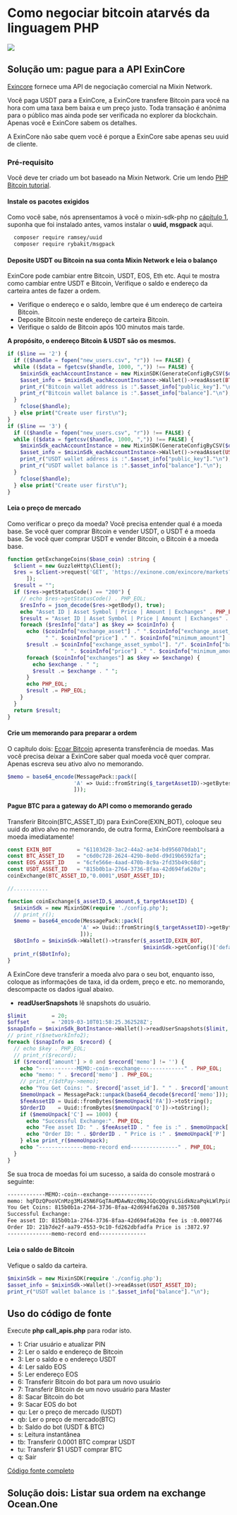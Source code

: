 # Como negociar bitcoin atarvés da linguagem PHP
![](https://github.com/wenewzhang/mixin_labs-php-bot/raw/master/Bitcoin_php.jpg)

## Solução um: pague para a API ExinCore
[Exincore](https://github.com/exinone/exincore) fornece uma API de negociação comercial na Mixin Network.

Você paga USDT para a ExinCore, a ExinCore transfere Bitcoin para você na hora com uma taxa bem baixa e um preço justo. Toda transação é anônima para o público mas ainda pode ser verificada no explorer da blockchain. Apenas você e ExinCore sabem os detalhes.

A ExinCore não sabe quem você é porque a ExinCore sabe apenas seu uuid de cliente.

### Pré-requisito
Você deve ter criado um bot baseado na Mixin Network. Crie um lendo [PHP Bitcoin tutorial](https://github.com/wenewzhang/mixin_labs-php-bot).

#### Instale os pacotes exigidos
Como você sabe, nós aprensentamos à você o mixin-sdk-php no [cápitulo 1](https://github.com/wenewzhang/mixin_labs-php-bot/blob/master/README.md), suponha que foi instalado antes, vamos instalar o **uuid, msgpack** aqui.
```bash
  composer require ramsey/uuid
  composer require rybakit/msgpack
```
#### Deposite USDT ou Bitcoin na sua conta Mixin Network e leia o balanço
ExinCore pode cambiar entre Bitcoin, USDT, EOS, Eth etc. Aqui te mostra como cambiar entre USDT e Bitcoin,
Verifique o saldo e endereço da carteira antes de fazer a ordem.

- Verifique o endereço e o saldo, lembre que é um endereço de carteira Bitcoin.
- Deposite Bitcoin neste endereço de carteira Bitcoin.
- Verifique o saldo de Bitcoin após 100 minutos mais tarde.

**A propósito, o endereço Bitcoin & USDT são os mesmos.**

```php
if ($line == '2') {
  if (($handle = fopen("new_users.csv", "r")) !== FALSE) {
  while (($data = fgetcsv($handle, 1000, ",")) !== FALSE) {
    $mixinSdk_eachAccountInstance = new MixinSDK(GenerateConfigByCSV($data));
    $asset_info = $mixinSdk_eachAccountInstance->Wallet()->readAsset(BTC_ASSET_ID);
    print_r("Bitcoin wallet address is :".$asset_info["public_key"]."\n");
    print_r("Bitcoin wallet balance is :".$asset_info["balance"]."\n");
  }
    fclose($handle);
  } else print("Create user first\n");
}
if ($line == '3') {
  if (($handle = fopen("new_users.csv", "r")) !== FALSE) {
  while (($data = fgetcsv($handle, 1000, ",")) !== FALSE) {
    $mixinSdk_eachAccountInstance = new MixinSDK(GenerateConfigByCSV($data));
    $asset_info = $mixinSdk_eachAccountInstance->Wallet()->readAsset(USDT_ASSET_ID);
    print_r("USDT wallet address is :".$asset_info["public_key"]."\n");
    print_r("USDT wallet balance is :".$asset_info["balance"]."\n");
  }
    fclose($handle);
  } else print("Create user first\n");
}
```
#### Leia o preço de mercado
Como verificar o preço da moeda? Você precisa entender qual é a moeda base. Se você quer comprar Bitcoin e vender USDT, o USDT é a moeda base. Se você quer comprar USDT e vender Bitcoin, o Bitcoin é a moeda base.
```php
function getExchangeCoins($base_coin) :string {
  $client = new GuzzleHttp\Client();
  $res = $client->request('GET', 'https://exinone.com/exincore/markets?base_asset='.$base_coin, [
      ]);
  $result = "";
  if ($res->getStatusCode() == "200") {
    // echo $res->getStatusCode() . PHP_EOL;
    $resInfo = json_decode($res->getBody(), true);
    echo "Asset ID | Asset Symbol | Price | Amount | Exchanges" . PHP_EOL;
    $result = "Asset ID | Asset Symbol | Price | Amount | Exchanges" . PHP_EOL;
    foreach ($resInfo["data"] as $key => $coinInfo) {
      echo ($coinInfo["exchange_asset"] ." ".$coinInfo["exchange_asset_symbol"]. "/". $coinInfo["base_asset_symbol"] .
            " ". $coinInfo["price"] ." ". $coinInfo["minimum_amount"] ."-". $coinInfo["maximum_amount"] . " ");
      $result .= $coinInfo["exchange_asset_symbol"]. "/". $coinInfo["base_asset_symbol"] .
                  " ". $coinInfo["price"] ." ". $coinInfo["minimum_amount"] ."-". $coinInfo["maximum_amount"] . " ";
      foreach ($coinInfo["exchanges"] as $key => $exchange) {
        echo $exchange . " ";
        $result .= $exchange . " ";
      }
      echo PHP_EOL;
      $result .= PHP_EOL;
    }
  }
  return $result;
}
```

#### Crie um memorando para preparar a ordem
O capítulo dois: [Ecoar Bitcoin](https://github.com/wenewzhang/mixin_labs-php-bot/blob/master/README2.md) apresenta transferência de moedas. Mas você precisa deixar a ExinCore saber qual moeda você quer comprar. Apenas escreva seu ativo alvo no memorando.
```php
$memo = base64_encode(MessagePack::pack([
                     'A' => Uuid::fromString($_targetAssetID)->getBytes(),
                     ]));
```
#### Pague BTC para a gateway do API como o memorando gerado
Transferir Bitcoin(BTC_ASSET_ID) para ExinCore(EXIN_BOT), coloque seu uuid do ativo alvo no memorando, de outra forma, ExinCore reembolsará a moeda imediatamente!
```php
const EXIN_BOT        = "61103d28-3ac2-44a2-ae34-bd956070dab1";
const BTC_ASSET_ID    = "c6d0c728-2624-429b-8e0d-d9d19b6592fa";
const EOS_ASSET_ID    = "6cfe566e-4aad-470b-8c9a-2fd35b49c68d";
const USDT_ASSET_ID   = "815b0b1a-2764-3736-8faa-42d694fa620a";
coinExchange(BTC_ASSET_ID,"0.0001",USDT_ASSET_ID);

//...........

function coinExchange($_assetID,$_amount,$_targetAssetID) {
  $mixinSdk = new MixinSDK(require './config.php');
  // print_r();
  $memo = base64_encode(MessagePack::pack([
                       'A' => Uuid::fromString($_targetAssetID)->getBytes(),
                       ]));
  $BotInfo = $mixinSdk->Wallet()->transfer($_assetID,EXIN_BOT,
                                           $mixinSdk->getConfig()['default']['pin'],$_amount,$memo);
  print_r($BotInfo);
}
```
A ExinCore deve transferir a moeda alvo para o seu bot, enquanto isso, coloque as informações de taxa, id da ordem, preço e etc. no memorando, descompacte os dados igual abaixo.
- **readUserSnapshots** lê snapshots do usuário.
```php
$limit        = 20;
$offset       = '2019-03-10T01:58:25.362528Z';
$snapInfo = $mixinSdk_BotInstance->Wallet()->readUserSnapshots($limit, $offset);
// print_r($networkInfo2);
foreach ($snapInfo as  $record) {
  // echo $key . PHP_EOL;
  // print_r($record);
  if ($record['amount'] > 0 and $record['memo'] != '') {
    echo "------------MEMO:-coin--exchange--------------" . PHP_EOL;
    echo "memo: " . $record['memo'] . PHP_EOL;
    // print_r($dtPay->memo);
    echo "You Get Coins: ". $record['asset_id']. " " . $record['amount'] . PHP_EOL;
    $memoUnpack = MessagePack::unpack(base64_decode($record['memo']));
    $feeAssetID = Uuid::fromBytes($memoUnpack['FA'])->toString();
    $OrderID    = Uuid::fromBytes($memoUnpack['O'])->toString();
    if ($memoUnpack['C'] == 1000) {
      echo "Successful Exchange:". PHP_EOL;
      echo "Fee asset ID: " . $feeAssetID . " fee is :" . $memoUnpack['F'] . PHP_EOL;
      echo "Order ID: " . $OrderID . " Price is :" . $memoUnpack['P'] . PHP_EOL;
    } else print_r($memoUnpack);
    echo "--------------memo-record end---------------" . PHP_EOL;
  }
}
```

Se sua troca de moedas foi um sucesso, a saída do console mostrará o seguinte:
```bash
------------MEMO:-coin--exchange--------------
memo: hqFDzQPooVCnMzg3Mi45N6FGqTAuMDAwNzc0NqJGQcQQgVsLGidkNzaPqkLWlPpiCqFUoUahT8QQIbfeL6p5RVOcEP0mLb+t+g==
You Get Coins: 815b0b1a-2764-3736-8faa-42d694fa620a 0.3857508
Successful Exchange:
Fee asset ID: 815b0b1a-2764-3736-8faa-42d694fa620a fee is :0.0007746
Order ID: 21b7de2f-aa79-4553-9c10-fd262dbfadfa Price is :3872.97
--------------memo-record end---------------
```

#### Leia o saldo de Bitcoin
Vefique o saldo da carteira.
```php
$mixinSdk = new MixinSDK(require './config.php');
$asset_info = $mixinSdk->Wallet()->readAsset(USDT_ASSET_ID);
print_r("USDT wallet balance is :".$asset_info["balance"]."\n");
```
## Uso do código de fonte
Execute **php call_apis.php** para rodar isto.

- 1: Criar usuário e atualizar PIN
- 2: Ler o saldo e endereço de Bitcoin
- 3: Ler o saldo e o endereço USDT
- 4: Ler saldo EOS
- 5: Ler endereço EOS
- 6: Transferir Bitcoin do bot para um novo usuário
- 7: Transferir Bitcoin de um novo usuário para Master
- 8: Sacar Bitcoin do bot
- 9: Sacar EOS do bot
- qu: Ler o preço de mercado (USDT)
- qb: Ler o preço de mercado(BTC)
- b: Saldo do bot (USDT & BTC)
- s: Leitura instantânea
- tb: Transferir 0.0001 BTC comprar USDT
- tu: Transferir $1 USDT comprar BTC
- q: Sair

[Código fonte completo](https://github.com/wenewzhang/mixin_labs-php-bot/blob/master/call_apis.php)

## Solução dois: Listar sua ordem na exchange Ocean.One
